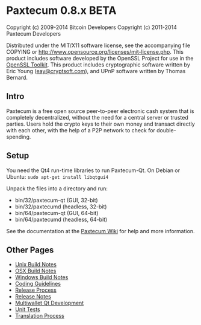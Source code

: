 Paxtecum 0.8.x BETA
====================

Copyright (c) 2009-2014 Bitcoin Developers
Copyright (c) 2011-2014 Paxtecum Developers

Distributed under the MIT/X11 software license, see the accompanying
file COPYING or http://www.opensource.org/licenses/mit-license.php.
This product includes software developed by the OpenSSL Project for use in the [OpenSSL Toolkit](http://www.openssl.org/). This product includes
cryptographic software written by Eric Young ([eay@cryptsoft.com](mailto:eay@cryptsoft.com)), and UPnP software written by Thomas Bernard.


Intro
---------------------
Paxtecum is a free open source peer-to-peer electronic cash system that is
completely decentralized, without the need for a central server or trusted
parties.  Users hold the crypto keys to their own money and transact directly
with each other, with the help of a P2P network to check for double-spending.


Setup
---------------------
You need the Qt4 run-time libraries to run Paxtecum-Qt. On Debian or Ubuntu:
	`sudo apt-get install libqtgui4`

Unpack the files into a directory and run:

- bin/32/paxtecum-qt (GUI, 32-bit)
- bin/32/paxtecumd (headless, 32-bit)
- bin/64/paxtecum-qt (GUI, 64-bit)
- bin/64/paxtecumd (headless, 64-bit)

See the documentation at the [Paxtecum Wiki](http://paxtecum.info)
for help and more information.


Other Pages
---------------------
- [Unix Build Notes](build-unix.md)
- [OSX Build Notes](build-osx.md)
- [Windows Build Notes](build-msw.md)
- [Coding Guidelines](coding.md)
- [Release Process](release-process.md)
- [Release Notes](release-notes.md)
- [Multiwallet Qt Development](multiwallet-qt.md)
- [Unit Tests](unit-tests.md)
- [Translation Process](translation_process.md)
